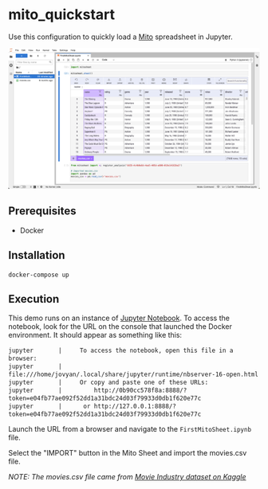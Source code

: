 # mito_quickstart
Use this configuration to quickly load a [Mito](https://www.trymito.io) spreadsheet in Jupyter.

![First Mito Sheet](FirstMitoSheet.png)

## Prerequisites

* Docker

## Installation

```
docker-compose up
```

## Execution

This demo runs on an instance of [Jupyter Notebook](https://jupyter.org). To access the notebook, look for the URL on the console that launched the Docker environment. It should appear as something like this:

```
jupyter       |     To access the notebook, open this file in a browser:
jupyter       |         file:///home/jovyan/.local/share/jupyter/runtime/nbserver-16-open.html
jupyter       |     Or copy and paste one of these URLs:
jupyter       |         http://0b90cc578f8a:8888/?token=e04fb77ae092f52dd1a31bdc24d03f79933d0db1f620e77c
jupyter       |      or http://127.0.0.1:8888/?token=e04fb77ae092f52dd1a31bdc24d03f79933d0db1f620e77c
```

Launch the URL from a browser and navigate to the `FirstMitoSheet.ipynb` file.

Select the "IMPORT" button in the Mito Sheet and import the movies.csv file.

*NOTE: The movies.csv file came from [Movie Industry dataset on Kaggle](https://www.kaggle.com/danielgrijalvas/movies)*